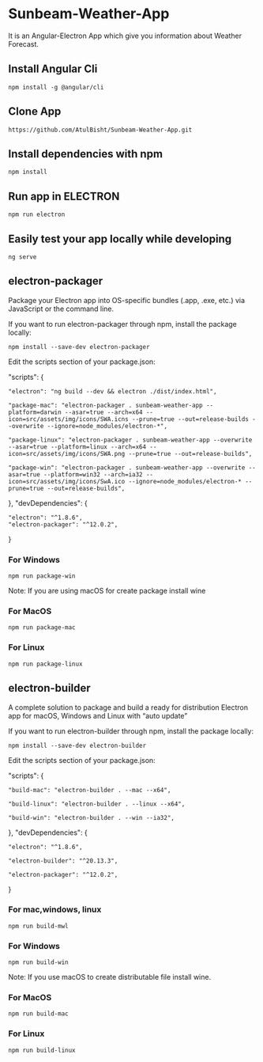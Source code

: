 # Sunbeam-Weather-App

It is an Angular-Electron App which give you information about Weather Forecast.

## Install Angular Cli

``npm install -g @angular/cli``

## Clone App
``https://github.com/AtulBisht/Sunbeam-Weather-App.git``

## Install dependencies with npm 

``npm install``

## Run app in ELECTRON

``npm run electron``

## Easily test your app locally while developing

``ng serve``

## electron-packager

Package your Electron app into OS-specific bundles (.app, .exe, etc.) via JavaScript or the command line.

If you want to run electron-packager through npm, install the package locally:

``npm install --save-dev electron-packager``

Edit the scripts section of your package.json:

 "scripts": {

    "electron": "ng build --dev && electron ./dist/index.html",

    "package-mac": "electron-packager . sunbeam-weather-app --platform=darwin --asar=true --arch=x64 --icon=src/assets/img/icons/SWA.icns --prune=true --out=release-builds --overwrite --ignore=node_modules/electron-*",

    "package-linux": "electron-packager . sunbeam-weather-app --overwrite --asar=true --platform=linux --arch=x64 --icon=src/assets/img/icons/SWA.png --prune=true --out=release-builds",

    "package-win": "electron-packager . sunbeam-weather-app --overwrite --asar=true --platform=win32 --arch=ia32 --icon=src/assets/img/icons/SwA.ico --ignore=node_modules/electron-* --prune=true --out=release-builds",

  },
  "devDependencies": {

    "electron": "^1.8.6",
    "electron-packager": "^12.0.2",
    
  } 

### For Windows
``npm run package-win``

Note: If you are using macOS for create package install wine

### For MacOS
``npm run package-mac``

### For Linux
``npm run package-linux``

## electron-builder

A complete solution to package and build a ready for distribution Electron app for macOS, Windows and Linux with “auto update”

If you want to run electron-builder through npm, install the package locally:

``npm install --save-dev electron-builder``

Edit the scripts section of your package.json:

"scripts": {
  
    "build-mac": "electron-builder . --mac --x64",

    "build-linux": "electron-builder . --linux --x64",

    "build-win": "electron-builder . --win --ia32",
   
  },
  "devDependencies": {
   
    "electron": "^1.8.6",

    "electron-builder": "^20.13.3",

    "electron-packager": "^12.0.2",
  }

### For mac,windows, linux
``npm run build-mwl``

### For Windows 
``npm run build-win``

Note: If you use macOS to create distributable file install wine.

### For MacOS 
``npm run build-mac``

### For Linux 
``npm run build-linux``







